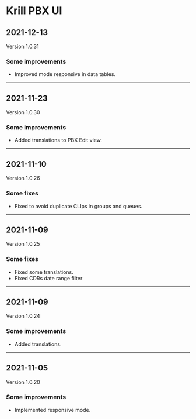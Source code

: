 # Krill PBX UI

## 2021-12-13
Version 1.0.31

### Some improvements

<ul><li>Improved mode responsive in data tables.</li></ul>

---

## 2021-11-23
Version 1.0.30

### Some improvements

<ul><li>Added translations to PBX Edit view.</li></ul>

---

## 2021-11-10
Version 1.0.26

### Some fixes

<ul><li>Fixed to avoid duplicate CLIps in groups and queues.</li></ul>

---

## 2021-11-09
Version 1.0.25

### Some fixes

<ul><li>Fixed some translations.</li><li>Fixed CDRs date range filter</li></ul>

---

## 2021-11-09
Version 1.0.24

### Some improvements

<ul><li>Added translations.</li></ul>

---

## 2021-11-05
Version 1.0.20

### Some improvements

<ul><li>Implemented responsive mode.</li></ul>

